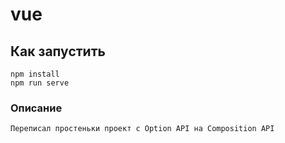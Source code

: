 # vue

## Как запустить
```
npm install
npm run serve
```

### Описание
```
Переписал простеньки проект с Option API на Composition API
```

